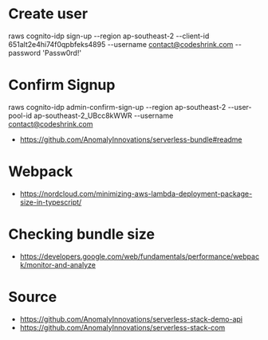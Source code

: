 # Create user
raws cognito-idp sign-up --region ap-southeast-2 --client-id 651alt2e4hi74f0qpbfeks4895 --username contact@codeshrink.com --password 'Passw0rd!'

# Confirm Signup
raws cognito-idp admin-confirm-sign-up --region ap-southeast-2 --user-pool-id ap-southeast-2_UBcc8kWWR --username contact@codeshrink.com

* https://github.com/AnomalyInnovations/serverless-bundle#readme

# Webpack
* https://nordcloud.com/minimizing-aws-lambda-deployment-package-size-in-typescript/

# Checking bundle size
* https://developers.google.com/web/fundamentals/performance/webpack/monitor-and-analyze

# Source
* https://github.com/AnomalyInnovations/serverless-stack-demo-api
* https://github.com/AnomalyInnovations/serverless-stack-com


